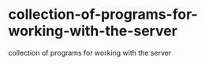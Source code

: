 # collection-of-programs-for-working-with-the-server
collection of programs for working with the server
